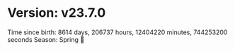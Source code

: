 # Version: v23.7.0
Time since birth: 8614 days, 206737 hours, 12404220 minutes, 744253200 seconds
Season: Spring 🌸
